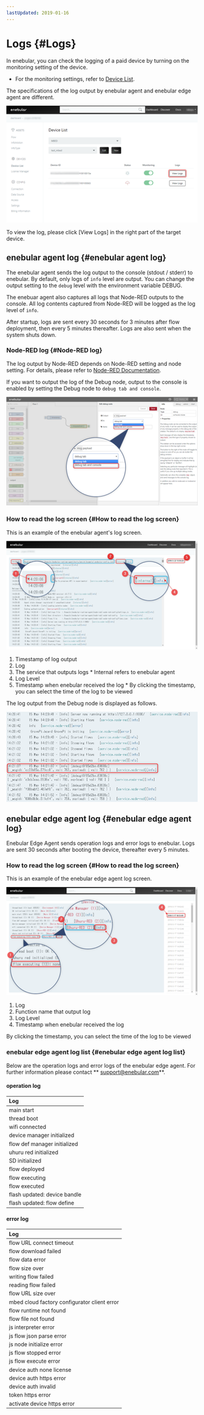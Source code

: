 ```yaml
---
lastUpdated: 2019-01-16
---
```


# Logs {#Logs}

In enebular, you can check the logging of a paid device by
turning on the monitoring setting of the device.
* For the monitoring settings, refer to [Device List](./DeviceList.md).

The specifications of the log output by enebular agent and enebular edge agent are different.

![view_logs](./../../img/Device/Logs-view_logs.png)

To view the log, please click [View Logs] in the right part of the target device.

## enebular agent log {#enebular agent log}

The enebular agent sends the log output to the console (stdout / stderr) to enebular.
By default, only logs of `info` level are output. You can change the output setting to the `debug` level with the environment variable DEBUG.

The enebuar agent also captures all logs that Node-RED outputs to the console. All log contents captured from Node-RED will be logged as the log level of `info`.

After startup, logs are sent every 30 seconds for 3 minutes after flow deployment, then every 5 minutes thereafter. Logs are also sent when the system shuts down. 

### Node-RED log {#Node-RED log}

The log output by Node-RED depends on Node-RED setting and node setting.
For details, please refer to [Node-RED Documentation](https://nodered.org/).

If you want to output the log of the Debug node, output to the console is enabled by setting the Debug node to `debug tab and console`.

![debug_node_config](./../../img/Device/Logs-debug_node_config.png)

### How to read the log screen {#How to read the log screen}

This is an example of the enebular agent's log screen.

![cloud_logs](./../../img/Device/Logs-cloud_logs.png)

1. Timestamp of log output
2. Log
3. The service that outputs logs * Internal refers to enebular agent
4. Log Level
5. Timestamp when enebular received the log * By clicking the timestamp, you can select the time of the log to be viewed

The log output from the Debug node is displayed as follows.

![debug_node](./../../img/Device/Logs-debug_node.png)


## enebular edge agent log {#enebular edge agent log}

Enebular Edge Agent sends operation logs and error logs to enebular.
Logs are sent 30 seconds after booting the device, thereafter every 5 minutes.

### How to read the log screen {#How to read the log screen}

This is an example of the enebular edge agent log screen.

![eea_logs](./../../img/Device/Logs-eea_logs.png)

1. Log 
2. Function name that output log 
3. Log Level 
4. Timestamp when enebular received the log 

By clicking the timestamp, you can select the time of the log to be viewed

### enebular edge agent log list {#enebular edge agent log list}

Below are the operation logs and error logs of the enebular edge agent. 
For further information please contact ** support@enebular.com**.

#### operation log

| Log | 
| :--- | 
| main start | 
| thread boot | 
| wifi connected | 
| device manager initialized |
| flow def manager initialized | 
| uhuru red initialized | 
| SD initialized | 
| flow deployed | 
| flow executing |
| flow executed | 
| flash updated: device bandle | 
| flash updated: flow define | 

#### error log

| Log |
| :--- | 
| flow URL connect timeout |
| flow download failed | 
| flow data error | 
| flow size over | 
| writing flow failed | 
| reading flow failed | 
| flow URL size over | 
| mbed cloud factory configurator client error |
| flow runtime not found | 
| flow file not found | 
| js interpreter error |
| js flow json parse error |
| js node initialize error | 
| js flow stopped error | 
| js flow execute error | 
| device auth none license |
| device auth https error |
| device auth invalid | 
| token https error | 
| activate device https error | 